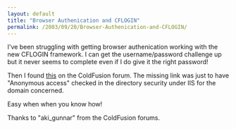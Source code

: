```yaml
---
layout: default
title: "Browser Authenication and CFLOGIN"
permalink: /2003/09/20/Browser-Authenication-and-CFLOGIN/
---
```


<P>I've been struggling with getting browser authenication working with the new CFLOGIN framework. I can get the username/password challenge up but it never seems to complete even if I do give it the right password! </P>
<P>Then I found <A class="" href="http://webforums.macromedia.com/coldfusion/messageview.cfm?catid=3&amp;threadid=567678" target=_blank>this</A> on the ColdFusion forum. The missing link was just to have "Anonymous access" checked in the directory security under IIS for the domain concerned. </P>
<P>Easy when when you know how! </P>
<P>Thanks to "aki_gunnar" from the ColdFusion forums.</P>